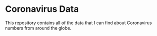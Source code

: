 # Coronavirus Data

This repository contains all of the data that I can find about Coronavirus numbers from around the globe.

